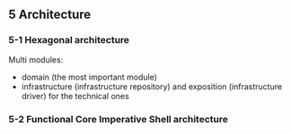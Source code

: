 ## 5 Architecture

### 5-1 Hexagonal architecture
Multi modules:
- domain (the most important module)
- infrastructure (infrastructure repository) and exposition (infrastructure driver) for the technical ones

### 5-2 Functional Core Imperative Shell architecture
